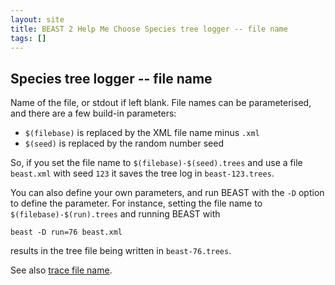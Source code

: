 ```yaml
---
layout: site
title: BEAST 2 Help Me Choose Species tree logger -- file name
tags: []
---
```


## Species tree logger -- file name

Name of the file, or stdout if left blank.
File names can be parameterised, and there are a few build-in parameters: 

* `$(filebase)` is replaced by the XML file name minus `.xml`
* `$(seed)` is replaced by the random number seed

So, if you set the file name to `$(filebase)-$(seed).trees` and use a file `beast.xml` with seed `123` it saves the tree log in `beast-123.trees`.

You can also define your own parameters, and run BEAST with the `-D` option to define the parameter.
For instance, setting the file name to `$(filebase)-$(run).trees` and running BEAST with 

```
beast -D run=76 beast.xml
```

results in the tree file being written in `beast-76.trees`.

See also [trace file name](../tracefile/fileName/).
